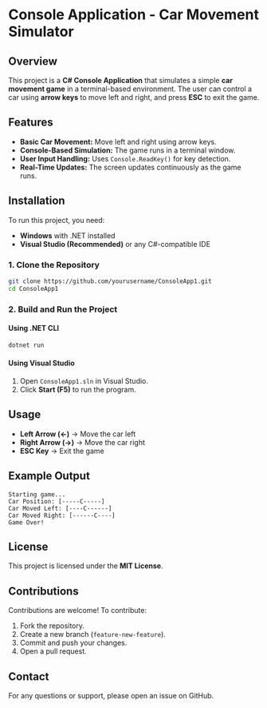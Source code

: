 # Console Application - Car Movement Simulator

## Overview
This project is a **C# Console Application** that simulates a simple **car movement game** in a terminal-based environment. The user can control a car using **arrow keys** to move left and right, and press **ESC** to exit the game.

## Features
- **Basic Car Movement:** Move left and right using arrow keys.
- **Console-Based Simulation:** The game runs in a terminal window.
- **User Input Handling:** Uses `Console.ReadKey()` for key detection.
- **Real-Time Updates:** The screen updates continuously as the game runs.

## Installation
To run this project, you need:
- **Windows** with .NET installed
- **Visual Studio (Recommended)** or any C#-compatible IDE

### **1. Clone the Repository**
```bash
git clone https://github.com/yourusername/ConsoleApp1.git
cd ConsoleApp1
```

### **2. Build and Run the Project**
#### **Using .NET CLI**
```bash
dotnet run
```

#### **Using Visual Studio**
1. Open `ConsoleApp1.sln` in Visual Studio.
2. Click **Start (F5)** to run the program.

## Usage
- **Left Arrow (←)** → Move the car left
- **Right Arrow (→)** → Move the car right
- **ESC Key** → Exit the game

## Example Output
```
Starting game...
Car Position: [-----C-----]
Car Moved Left: [----C------]
Car Moved Right: [------C----]
Game Over!
```

## License
This project is licensed under the **MIT License**.

## Contributions
Contributions are welcome! To contribute:
1. Fork the repository.
2. Create a new branch (`feature-new-feature`).
3. Commit and push your changes.
4. Open a pull request.

## Contact
For any questions or support, please open an issue on GitHub.

